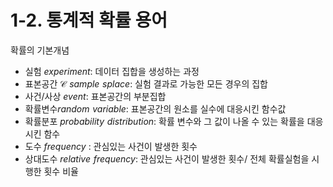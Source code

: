 # 1-2. 통계적 확률 용어

확률의 기본개념

- 실험 $experiment$: 데이터 집합을 생성하는 과정
- 표본공간 $\mathscr{C} \,\,$$sample \,\,splace$: 실험 결과로 가능한 모든 경우의 집합
- 사건/사상 $event$: 표본공간의 부분집합
- 확률변수$random\,\,variable$: 표본공간의 원소를 실수에 대응시킨 함수값
- 확률분포 $probability\,\,distribution$: 확률 변수와 그 값이 나올 수 있는 확률을 대응시킨 함수
- 도수 $frequency$  : 관심있는 사건이 발생한 횟수
- 상대도수 $relative \,\,frequency$: 관심있는 사건이 발생한 횟수/ 전체 확률실험을 시행한 횟수 비율